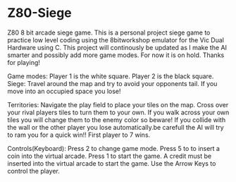 # Z80-Siege
Z80 8 bit arcade siege game.
This is a personal project siege game to practice low level coding using the 8bitworkshop emulator for the Vic Dual Hardware using C.
This project will continously be updated as I make the AI smarter and possibly add more game modes. For now it is on hold. Thanks for playing! 

Game modes:
Player 1 is the white square.
Player 2 is the black square.
  Siege: Travel around the map and try to avoid your opponents tail. If you move into an occupied space you lose! 
  
  Territories: Navigate the play field to place your tiles on the map. Cross over your rival players tiles to turn them to your own.
  If you walk across your own tiles you will change them to the enemy color so beware! If you collide with the wall or the other player you lose automatically.be carefull the AI will try to ram you for a quick win!! First player to 7 wins. 
    

Controls(Keyboard):
Press 2 to change game mode. 
Press 5 to to insert a coin into the virtual arcade.
Press 1 to start the game. A credit must be inserted into the virtual arcade to start the game.
Use the Arrow Keys to control the player.

